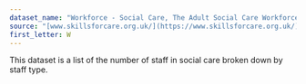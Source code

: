 ```yaml
---
dataset_name: "Workforce - Social Care, The Adult Social Care Workforce Data Set"
source: "[www.skillsforcare.org.uk/](https://www.skillsforcare.org.uk/)"
first_letter: W
---
```

This dataset is a list of the number of staff in social care broken down by staff type.